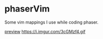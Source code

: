 # phaserVim
Some vim mappings I use while coding phaser.

[preview](https://i.imgur.com/3cGMzf4.gif)
https://i.imgur.com/3cGMzf4.gif

